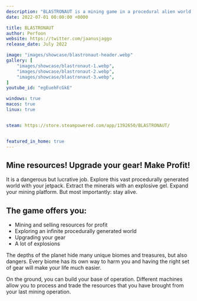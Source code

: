```yaml
---
description: "BLASTRONAUT is a mining game in a procedural alien world. Explore, extract and profit."
date: 2022-07-01 00:00:00 +0000

title: BLASTRONAUT
author: Perfoon
website: https://twitter.com/jaanusjaggo
release_date: July 2022

image: "images/showcase/blastronaut-header.webp"
gallery: [
	"images/showcase/blastronaut-1.webp",
	"images/showcase/blastronaut-2.webp",
	"images/showcase/blastronaut-3.webp",
]
youtube_id: "egEuehFcGkE"

windows: true
macos: true
linux: true


steam: https://store.steampowered.com/app/1392650/BLASTRONAUT/


featured_in_home: true
---
```


## Mine resources! Upgrade your gear! Make Profit!

It is a dangerous but lucrative job. Explore this vast procedurally generated world with your jetpack. Extract the minerals with an explosive gel. Expand your mining platform. But most importantly: stay alive.

## The game offers you:
- Mining and selling resources for profit
- Exploring an infinite procedurally generated world
- Upgrading your gear
- A lot of explosions

The depths of the planet hide many unique biomes and treasures, but also dangers. Every biome has its own way to harm you and having the right set of gear will make your life much easier.

On the ground, you can build your base of operation. Different machines allow you to process and trade the resources that you have brought from your last mining operation.
